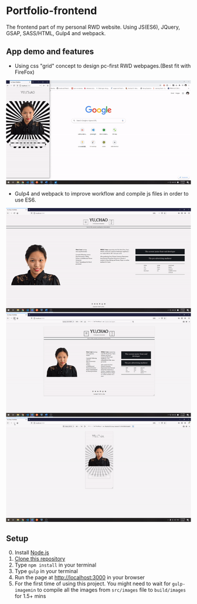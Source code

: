 # Portfolio-frontend
The frontend part of my personal RWD website. Using JS(ES6), JQuery, GSAP, SASS/HTML, Gulp4 and webpack.

## App demo and features 
* Using css "grid" concept to design pc-first RWD webpages.(Best fit with FireFox)
<img src = "readme_assets/change_size.gif" width = "600">

* Gulp4 and webpack to improve workflow and compile js files in order to use ES6.
<img src = "readme_assets/portfolio_pc.gif" width = "600">
<img src = "readme_assets/portfolio_laptop.gif" width = "600">
<img src = "readme_assets/portfolio_mobile.gif" width = "600">

## Setup
0. Install [Node.js](https://nodejs.org/en/download/)
1. [Clone this repository](https://docs.github.com/en/free-pro-team@latest/github/creating-cloning-and-archiving-repositories/cloning-a-repository)
2. Type `npm install` in your terminal
3. Type `gulp` in your terminal 
4. Run the page at [http://localhost:3000](http://localhost:3000) in your browser
5. For the first time of using this project. You might need to wait for `gulp-imagemin` to compile all the images from  `src/images` file to `build/images` for 1.5+ mins





